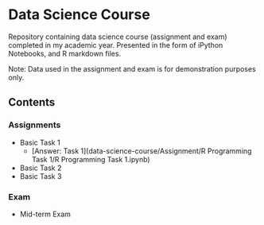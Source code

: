 # Data Science Course
Repository containing data science course (assignment and exam) completed in my academic year. Presented in the form of iPython Notebooks, and R markdown files.

Note: Data used in the assignment and exam is for demonstration purposes only.

## Contents
### Assignments
* Basic Task 1
    * [Answer: Task 1](data-science-course/Assignment/R Programming Task 1/R Programming Task 1.ipynb) 
* Basic Task 2
* Basic Task 3

### Exam
* Mid-term Exam
